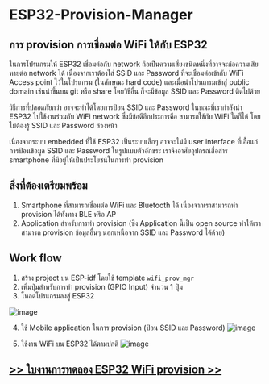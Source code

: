 # ESP32-Provision-Manager
## การ provision การเชื่อมต่อ WiFi ให้กับ ESP32

ในการโปรแกรมให้ ESP32 เชื่อมต่อกับ network ถือเป็นความเสี่ยงชนิดหนึ่งที่อาจจะก่อความเสียหายต่อ network ได้
เนื่องจากเราต้องใส่ SSID และ Password   ที่จะเชื่อมต่อเข้ากับ WiFi Access point ไว้ในโปรแกรม (ในลักษณะ hard code)
และเมื่อนำโปรแกรมเข้าสู่ public domain เช่นนำขึ้นบน git หรือ share โดยวิธีอื่น ก็จะมีข้อมูล SSID และ Password ติดไปด้วย


วิธีการที่ปลอดภัยกว่า อาจจะทำได้โดยการป้อน SSID และ Password ในขณะที่เรากำลังนำ ESP32 ไปใช้งานร่วมกับ WiFi network
ซึ่งมีข้อดีอีกประการคือ สามารถใช้กับ WiFi ใดก็ได้ โดยไม่ต้องรู้ SSID และ Password ล่วงหน้า

เนื่องจากระบบ embedded ที่ใช้ ESP32 เป็นระบบเล็กๆ อาจจะไม่มี user interface  ที่เอื้อแก่การป้อนข้อมูล  SSID และ Password  ในรูปแบบตัวอักขระ
เราจึงอาศัยอุปกรณ์สื่อสาร smartphone ที่มีอยู่ให้เป็นประโยชน์ในการทำ provision

## สิ่งที่ต้องเตรียมพร้อม

1. Smartphone ที่สามารถเชื่อมต่อ WiFi และ Bluetooth ได้ เนื่องจากเราสามารถทำ provision ได้ทั้งทาง BLE หรือ AP
2. Application สำหรับการทำ provision (ซึ่ง Application นี้เป็น open source ทำให้เราสามารถ provision ข้อมูลอื่นๆ นอกเหนือจาก SSID และ Password ได้ด้วย)


## Work flow
1. สร้าง project บน ESP-idf โดยใช้ template `wifi_prov_mgr`
2. เพิ่มปุ่มสำหรับการทำ provision (GPIO Input) จำนวน 1 ปุ่ม
3. โหลดโปรแกรมลงสู่ ESP32
   
![image](https://github.com/Nanapon2002/ESP32-Provision-Manager/assets/115066356/65a3ca31-b397-45ac-b1ad-ffdff01facbb)

4. ใช้ Mobile application ในการ provision (ป้อน SSID และ Password)
   ![image](https://github.com/Nanapon2002/ESP32-Provision-Manager/assets/115066356/1df02591-064c-4c4c-9b8c-2916d1cbc701)

5. ใช้งาน WiFi บน ESP32 ได้ตามปกติ
![image](https://github.com/Nanapon2002/ESP32-Provision-Manager/assets/115066356/31bfb824-12bc-4d6d-859c-cd507a7e4c13)

## [>> ใบงานการทดลอง ESP32 WiFi provision >>](1.Create-Project.md)

